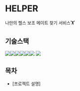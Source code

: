 # HELPER
나만의 헬스 보조 메이트 찾기 서비스🏋️


## 기술스택
<img src="https://img.shields.io/badge/JavaScript-F7DF1E?style=flat-square&logo=javascript&logoColor=white" /><img src="https://img.shields.io/badge/vuedotjs-4FC08D?style=flat-square&logo=vuedotjs&logoColor=white" /><img src="https://img.shields.io/badge/mysql-4479A1?style=flat-square&logo=mysql&logoColor=white" /><img src="https://img.shields.io/badge/springboot-6DB33F?style=flat-square&logo=springboot&logoColor=white" /><img src="https://img.shields.io/badge/nodedotjs-5FA04E?style=flat-square&logo=nodedotjs&logoColor=white" /><img src="https://img.shields.io/badge/axios-5A29E4?style=flat-square&logo=axios&logoColor=white" /> <img src="https://img.shields.io/badge/MyBatis-000000?style=flat-square&logo=axios&logoColor=white" />

## 목차

- [프로젝트 설명]

# 

